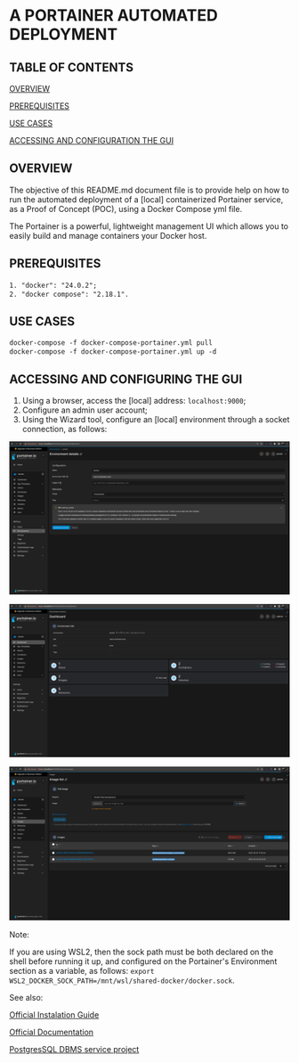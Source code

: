 # A PORTAINER AUTOMATED DEPLOYMENT

## TABLE OF CONTENTS

[OVERVIEW](#overview)

[PREREQUISITES](#prerequisites)

[USE CASES](#use-cases)

[ACCESSING AND CONFIGURATION THE GUI](#accessing-and-configuration-the-gui)

## OVERVIEW

The objective of this README.md document file is to provide help on how to run the automated deployment of a [local] containerized Portainer service, as a Proof of Concept (POC), using a Docker Compose yml file.

The Portainer is a powerful, lightweight management UI which allows you to easily build and manage containers your Docker host.

## PREREQUISITES

```
1. "docker": "24.0.2";
2. "docker compose": "2.18.1".
```

## USE CASES

```
docker-compose -f docker-compose-portainer.yml pull
docker-compose -f docker-compose-portainer.yml up -d
```

## ACCESSING AND CONFIGURING THE GUI

1. Using a browser, access the [local] address: `localhost:9000`;
2. Configure an admin user account;  
3. Using the Wizard tool, configure an [local] environment through a socket connection, as follows:

![](./assets/readMeMd/portainer1.png)

![](./assets/readMeMd/portainer2.png)

![](./assets/readMeMd/portainer3.png)

Note:

If you are using WSL2, then the sock path must be both declared on the shell before running it up, and configured on the Portainer's Environment section as a variable, as follows: `export WSL2_DOCKER_SOCK_PATH=/mnt/wsl/shared-docker/docker.sock`.

See also:

[Official Instalation Guide](https://docs.portainer.io/start/install-ce)

[Official Documentation](https://docs.portainer.io/)

[PostgresSQL DBMS service project](https://github.com/rubenschagas/postgres)
